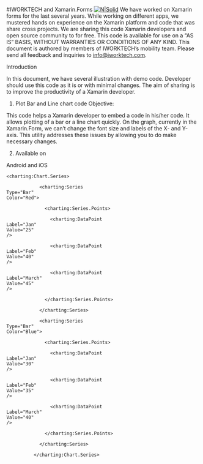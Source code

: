 #IWORKTECH and Xamarin.Forms 
[![N|Solid](http://www.iworktech.com/Themes/iWorkTheme/Content/iwork_logo.png)](https://nodesource.com/products/nsolid)
We have worked on Xamarin forms for the last several years. While working on different apps, we mustered hands on experience on the Xamarin platform and code that was share cross projects. We are sharing this code Xamarin developers and open source community to for free. 
This code is available for use on a “AS IS” BASIS, WITHOUT WARRANTIES OR CONDITIONS OF ANY KIND. 
This document is authored by members of IWORKTECH’s mobility team.  Please send all feedback and inquiries to info@iworktech.com. 

Introduction

In this document, we have several illustration with demo code. Developer should use this code as it is or with minimal changes. The aim of sharing is to improve the productivity of a Xamarin developer. 

1.	 Plot Bar and Line chart code
Objective: 

This code helps a Xamarin developer to embed a code in his/her code.  It allows plotting of a bar or a line chart quickly. On the graph, currently in the Xamarin.Form, we can’t change the font size and labels of the X- and Y- axis. This utility addresses these issues by allowing you to do make necessary changes. 

2.	Available on 

Android and iOS


 
 

 
  
  
   
    
    
    <charting:Chart.Series>

                <charting:Series
    Type="Bar"
    Color="Red">

                  <charting:Series.Points>

                    <charting:DataPoint
    Label="Jan"
    Value="25"
    />

                    <charting:DataPoint
    Label="Feb"
    Value="40"
    />

                    <charting:DataPoint
    Label="March"
    Value="45"
    />

                  </charting:Series.Points>

                </charting:Series>

                <charting:Series
    Type="Bar"
    Color="Blue">

                  <charting:Series.Points>

                    <charting:DataPoint
    Label="Jan"
    Value="30"
    />

                    <charting:DataPoint
    Label="Feb"
    Value="35"
    />

                    <charting:DataPoint
    Label="March"
    Value="40"
    />

                  </charting:Series.Points>

                </charting:Series>

              </charting:Chart.Series>

     

     

    

    
   
  
  
 
